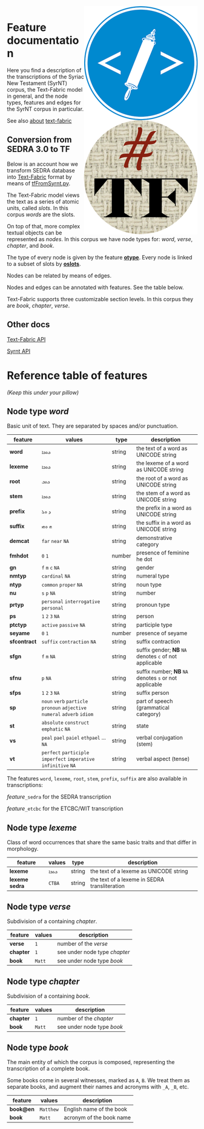 <img src="images/etcbc.png" align="right"/>
<img src="images/tf.png" align="right"/>

Feature documentation
=====================

Here you find a description of the transcriptions of the Syriac New Testament (SyrNT) corpus, the
Text-Fabric model in general, and the node types, features and edges for the
SyrNT corpus in particular.

See also [about](about.md) [text-fabric](textfabric.md)

Conversion from SEDRA 3.0 to TF
---------------------------------

Below is an account how we transform SEDRA database into
[Text-Fabric](https://dans-labs.github.io/text-fabric/) format by means of
[tfFromSyrnt.py](../programs/tfFromSyrnt.py).

The Text-Fabric model views the text as a series of atomic units, called
*slots*. In this corpus *words* are the slots.

On top of that, more complex textual objects can be represented as *nodes*. In
this corpus we have node types for: *word*, *verse*,
*chapter*, and *book*.

The type of every node is given by the feature
[**otype**](https://dans-labs.github.io/text-fabric/Api/General/#node-features).
Every node is linked to a subset of slots by
[**oslots**](https://dans-labs.github.io/text-fabric/Api/General/#edge-features).

Nodes can be related by means of edges.

Nodes and edges can be annotated with features. See the table below.

Text-Fabric supports three customizable section levels. In this corpus they are
*book*, *chapter*, *verse*.

Other docs
----------

[Text-Fabric API](https://dans-labs.github.io/text-fabric/Api/General/)

[Syrnt API](https://dans-labs.github.io/text-fabric/Api/Syrnt/)

Reference table of features
===========================

*(Keep this under your pillow)*

Node type *word*
-------------------------

Basic unit of text. They are separated by spaces and/or punctuation.

feature | values |  type | description
------- | ------ | ------ | ----
**word** | `ܟܬܒܐ` | string | the text of a word as UNICODE string
**lexeme** | `ܟܬܒܐ` | string | the lexeme of a word as UNICODE string
**root** | `ܟܬܒ` | string | the root of a word as UNICODE string
**stem** | `ܟܬܒܐ` | string | the stem of a word as UNICODE string
**prefix** | `ܕ` `ܘܠ` | string | the prefix in a word as UNICODE string
**suffix** | `ܗ` `ܘܗܝ` | string | the suffix in a word as UNICODE string
**demcat** | `far` `near` `NA` | string | demonstrative category
**fmhdot** | `0` `1` | number | presence of feminine he dot
**gn** | `f` `m` `c` `NA` | string | gender
**nmtyp** | `cardinal` `NA` | string | numeral type
**ntyp** | `common` `proper` `NA` | string | noun type
**nu** | `s` `p` `NA` | string | number
**prtyp** | `personal` `interrogative` `personal` | string | pronoun type
**ps** | `1` `2` `3` `NA` | string | person
**ptctyp** | `active` `passive` `NA` | string | participle type
**seyame** | `0` `1` | number | presence of seyame
**sfcontract** | `suffix` `contraction` `NA` | string | suffix contraction
**sfgn** | `f` `m` `NA`| string | suffix gender; **NB** `NA` denotes `c` of not applicable
**sfnu** | `p` `NA` | string | suffix number; **NB** `NA` denotes `s` or not applicable
**sfps** | `1` `2` `3` `NA` | string | suffix person
**sp** | `noun` `verb` `particle` `pronoun` `adjective` `numeral` `adverb` `idiom` | string | part of speech (grammatical category)
**st** | `absolute` `construct` `emphatic` `NA` | string | state
**vs** | `peal` `pael` `paiel` `ethpael` ... `NA` | string | verbal conjugation (stem)
**vt** | `perfect` `participle` `imperfect` `imperative` `infinitive` `NA` | string | verbal aspect (tense)

The features `word`, `lexeme`, `root`, `stem`, `prefix`, `suffix` are also available in transcriptions:

*feature*`_sedra` for the SEDRA transcription

*feature*`_etcbc` for the ETCBC/WIT transcription

Node type *lexeme*
-------------------------

Class of word occurrences that share the same basic traits and that differ
in morphology.

feature | values |  type | description
------- | ------ | ------ | ----
**lexeme** | `ܟܬܒܐ` | string | the text of a lexeme as UNICODE string
**lexeme sedra** | `CTBA` | string | the text of a lexeme in SEDRA transliteration
Node type *verse*
-------------------------

Subdivision of a containing *chapter*. 

feature | values | description
------- | ------ | ------
**verse** | `1` | number of the *verse*
**chapter** | `1` | see under node type *chapter*
**book** | `Matt` | see under node type *book*

Node type *chapter*
-----------------------------

Subdivision of a containing *book*.

feature | values | description
------- | ------ | ------
**chapter** | `1` | number of the *chapter*
**book** | `Matt` | see under node type *book*

Node type *book*
-----------------------------

The main entity of which the corpus is composed, representing the transcription
of a complete book.

Some books come in several witnesses, marked as `A`, `B`. 
We treat them as separate books, and augment their names and acronyms with `_A`, `_B`, etc.

feature | values | description
------- | ------ | ------
**book@en** | `Matthew` | English name of the book
**book** | `Matt` | acronym of the book name

